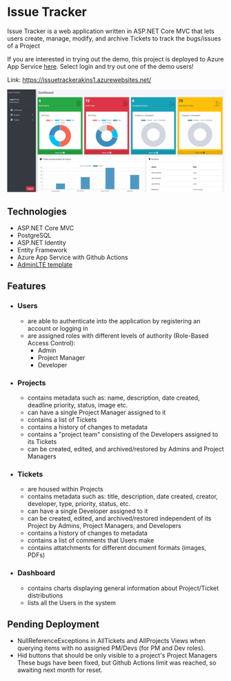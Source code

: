 # Issue Tracker

Issue Tracker is a web application written in ASP.NET Core MVC that lets users create, manage, modify, and archive Tickets to track the bugs/issues of a Project

If you are interested in trying out the demo, this project is deployed to Azure App Service [here](https://issuetrackerakins1.azurewebsites.net/).
Select login and try out one of the demo users!

Link: https://issuetrackerakins1.azurewebsites.net/

![Image of Dashboard View](dashboard_view.png)

## Technologies

- ASP.NET Core MVC
- PostgreSQL
- ASP.NET Identity
- Entity Framework
- Azure App Service with Github Actions
- [AdminLTE template](https://adminlte.io/)

## Features

- ### Users
  - are able to authenticate into the application by registering an account or logging in
  - are assigned roles with different levels of authority (Role-Based Access Control):
    - Admin
    - Project Manager
    - Developer
- ### Projects
  - contains metadata such as: name, description, date created, deadline priority, status, image etc.
  - can have a single Project Manager assigned to it
  - contains a list of Tickets
  - contains a history of changes to metadata
  - contains a "project team" consisting of the Developers assigned to its Tickets
  - can be created, edited, and archived/restored by Admins and Project Managers
- ### Tickets
  - are housed within Projects
  - contains metadata such as: title, description, date created, creator, developer, type, priority, status, etc.
  - can have a single Developer assigned to it
  - can be created, edited, and archived/restored independent of its Project by Admins, Project Managers, and Developers
  - contains a history of changes to metadata
  - contains a list of comments that Users make
  - contains attatchments for different document formats (images, PDFs)
- ### Dashboard
  - contains charts displaying general information about Project/Ticket distributions
  - lists all the Users in the system

## Pending Deployment

- NullReferenceExceptions in AllTickets and AllProjects Views when querying items with no assigned PM/Devs (for PM and Dev roles).
- Hid buttons that should be only visible to a project's Project Managers
  These bugs have been fixed, but Github Actions limit was reached, so awaiting next month for reset.
